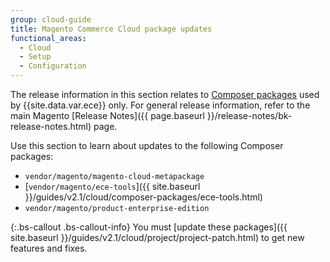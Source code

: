 ```yaml
---
group: cloud-guide
title: Magento Commerce Cloud package updates
functional_areas:
  - Cloud
  - Setup
  - Configuration
---
```


The release information in this section relates to [Composer packages](https://devdocs.magento.com/guides/v2.2/cloud/reference/cloud-composer.html) used by {{site.data.var.ece}} only. For general release information, refer to the main Magento [Release Notes]({{ page.baseurl }}/release-notes/bk-release-notes.html) page.

Use this section to learn about updates to the following Composer packages:

-   `vendor/magento/magento-cloud-metapackage`
-   [`vendor/magento/ece-tools`]({{ site.baseurl }}/guides/v2.1/cloud/composer-packages/ece-tools.html)
-   `vendor/magento/product-enterprise-edition`

{:.bs-callout .bs-callout-info}
You must [update these packages]({{ site.baseurl }}/guides/v2.1/cloud/project/project-patch.html) to get new features and fixes.
